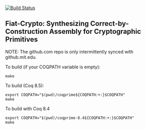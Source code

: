 [![Build Status](https://api.travis-ci.org/mit-plv/fiat-crypto.png?branch=master)](https://travis-ci.org/mit-plv/fiat-crypto)

Fiat-Crypto: Synthesizing Correct-by-Construction Assembly for Cryptographic Primitives
-----

NOTE: The github.com repo is only intermittently synced with
github.mit.edu.

To build (if your COQPATH variable is empty):

    make

To build (Coq 8.5):

	export COQPATH="$(pwd)/coqprime${COQPATH:+:}$COQPATH"
	make

To build with Coq 8.4

	export COQPATH="$(pwd)/coqprime-8.4${COQPATH:+:}$COQPATH"
	make
